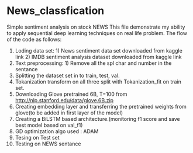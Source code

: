 # News_classfication
Simple sentiment analysis on stock NEWS 
This file demonstrate my ability to apply sequential deep learning techniques on real life problem.
The flow of the code as follows:
  1) Loding data set: 
                    1) News sentiment data set downloaded from kaggle link
                    2) IMDB sentiment analysis dataset downloaded from kaggle link
  2) Text preprocessing:
                    1) Remove all the spl char and number in the sentance
  3) Splitting the dataset set in to train, test, val.
  4) Tokanization transform on all three split with Tokanization_fit on train set.
  5) Downloading Glove pretrained 6B, T=100 from http://nlp.stanford.edu/data/glove.6B.zip
  6) Creating embedding layer and transferring the pretrained weights from glove(to be added in first layer of the model)
  7) Creating a BiLSTM based architecture.(monitoring f1 score and save best model based on val_f1)
  8) GD optimization algo used : ADAM
  9) Tesing on Test set
  10) Testing on NEWS sentance
  
  
